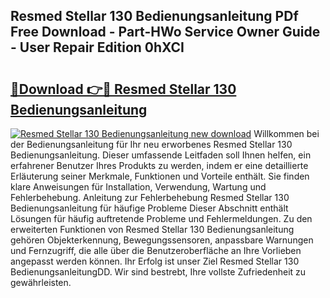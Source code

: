 ## Resmed Stellar 130 Bedienungsanleitung PDf Free Download - Part-HWo Service Owner Guide - User Repair Edition 0hXCI

# <h2><a href="http://df157k.blite.top/?on=Resmed+Stellar+130+Bedienungsanleitung">🔗Download 👉🔴 Resmed Stellar 130 Bedienungsanleitung</a></h2>

[![Resmed Stellar 130 Bedienungsanleitung new download](https://i.imgur.com/lujVjoI.png)](http://df157k.blite.top/?on=Resmed+Stellar+130+Bedienungsanleitung)
Willkommen bei der Bedienungsanleitung für Ihr neu erworbenes Resmed Stellar 130 Bedienungsanleitung. Dieser umfassende Leitfaden soll Ihnen helfen, ein erfahrener Benutzer Ihres Produkts zu werden, indem er eine detaillierte Erläuterung seiner Merkmale, Funktionen und Vorteile enthält. Sie finden klare Anweisungen für Installation, Verwendung, Wartung und Fehlerbehebung. Anleitung zur Fehlerbehebung Resmed Stellar 130 Bedienungsanleitung für häufige Probleme Dieser Abschnitt enthält Lösungen für häufig auftretende Probleme und Fehlermeldungen. Zu den erweiterten Funktionen von Resmed Stellar 130 Bedienungsanleitung gehören Objekterkennung, Bewegungssensoren, anpassbare Warnungen und Fernzugriff, die alle über die Benutzeroberfläche an Ihre Vorlieben angepasst werden können. Ihr Erfolg ist unser Ziel Resmed Stellar 130 BedienungsanleitungDD. Wir sind bestrebt, Ihre vollste Zufriedenheit zu gewährleisten.
